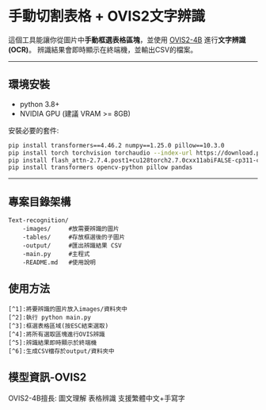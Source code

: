 # 手動切割表格 + OVIS2文字辨識

這個工具能讓你從圖片中**手動框選表格區塊**，並使用 [OVIS2-4B](https://huggingface.co/AIDC-AI/Ovis2-4B) 進行**文字辨識(OCR)**。
辨識結果會即時顯示在終端機，並輸出CSV的檔案。

---

## 環境安裝

- python 3.8+
- NVIDIA GPU (建議 VRAM >= 8GB)

安裝必要的套件:

```bash
pip install transformers==4.46.2 numpy==1.25.0 pillow==10.3.0
pip install torch torchvision torchaudio --index-url https://download.pytorch.org/whl/cu126 
pip install flash_attn-2.7.4.post1+cu128torch2.7.0cxx11abiFALSE-cp311-cp311-win_amd64.whl
pip install transformers opencv-python pillow pandas
```
---

## 專案目錄架構
```
Text-recognition/
    -images/     #放需要辨識的圖片
    -tables/     #存放框選後的子圖片
    -output/     #匯出辨識結果 CSV
    -main.py     #主程式
    -README.md   #使用說明
```

## **使用方法**
    [^1]:將要辨識的圖片放入images/資料夾中
    [^2]:執行 python main.py
    [^3]:框選表格區域(按ESC結束選取)
    [^4]:將所有選取區塊進行OVIS辨識
    [^5]:辨識結果即時顯示於終端機
    [^6]:生成CSV檔存於output/資料夾中

## **模型資訊-OVIS2**
OVIS2-4B擅長:
    圖文理解
    表格辨識
    支援繁體中文+手寫字